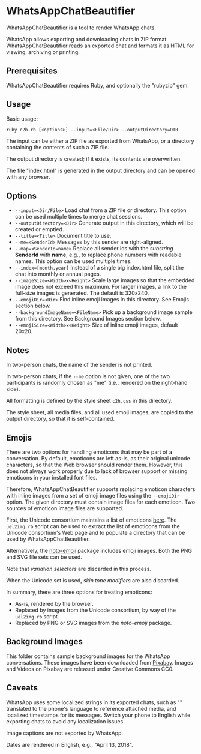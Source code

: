 # WhatsAppChatBeautifier

WhatsAppChatBeautifier is a tool to render WhatsApp chats.

WhatsApp allows exporting and downloading chats in ZIP format.
WhatsAppChatBeautifier reads an exported chat and formats it as HTML for viewing,
archiving or printing.

## Prerequisites

WhatsAppChatBeautifier requires Ruby, and optionally the "rubyzip" gem.

## Usage

Basic usage:

```
ruby c2h.rb [<options>] --input=<File/Dir> --outputDirectory=DIR
```

The input can be either a ZIP file as exported from WhatsApp, or a directory
containing the contents of such a ZIP file.

The output directory is created; if it exists, its contents are overwritten.

The file "index.html" is generated in the output directory and can be opened
with any browser.

## Options

- `--input=<Dir/File>` Load chat from a ZIP file or directory. This option
can be used multiple times to merge chat sessions.
- `--outputDirectory=<Dir>` Generate output in this directory, which will be
created or emptied.
- `--title=<Title>` Document title to use.
- `--me=<SenderId>` Messages by this sender are right-aligned.
- `--map=<SenderId=name>` Replace all sender ids with the _substring_
**SenderId** with **name**, e.g., to replace phone numbers with readable
names. This option can be used multiple times.
- `--index=[month,year]` Instead of a single big index.html file, split the
chat into monthly or annual pages.
- `--imageSize=<Width>x<Height>` Scale large images so that the embedded
image does not exceed this maximum. For larger images, a link to the full-size
images is generated. The default is 320x240.
- `--emojiDir=<Dir>` Find inline emoji images in this directory. See Emojis
section below.
- `--backgroundImageName=<FileName>` Pick up a background image sample from this directory. See Background Images
section below.
- `--emojiSize=<Width>x<Height>` Size of inline emoji images, default 20x20.

## Notes

In two-person chats, the name of the sender is not printed.

In two-person chats, if the `--me` option is not given, one of the two
participants is randomly chosen as "me" (i.e., rendered on the right-hand side).

All formatting is defined by the style sheet `c2h.css` in this directory.

The style sheet, all media files, and all used emoji images, are copied to the
output directory, so that it is self-contained.

## Emojis

There are two options for handling emoticons that may be part of a conversation.
By default, emoticons are left as-is, as their original unicode characters, so
that the Web browser should render them. However, this does not always work
properly due to lack of browser support or missing emoticons in your installed
font files.

Therefore, WhatsAppChatBeautifier supports replacing emoticon characters with
inline images from a set of emoji image files using the `--emojiDir` option.
The given directory must contain image files for each emoticon. Two sources
of emoticon image files are supported.

First, the Unicode consortium maintains a list of emoticons
[here](http://www.unicode.org/emoji/charts/emoji-list.html). The `uel2img.rb`
script can be used to extract the list of emoticons from the Unicode
consortium's Web page and to populate a directory that can be used by
WhatsAppChatBeautifier.

Alternatively, the [noto-emoji](https://github.com/googlei18n/noto-emoji)
package includes emoji images. Both the PNG and SVG file sets can be used.

Note that _variation selectors_ are discarded in this process.

When the Unicode set is used, _skin tone modifiers_ are also discarded.

In summary, there are three options for treating emoticons:
- As-is, rendered by the browser.
- Replaced by images from the Unicode consortium, by way of the `uel2img.rb` script.
- Replaced by PNG or SVG images from the _noto-emoji_ package.

## Background Images

This folder contains sample background images for the WhatsApp conversations. 
These images have been downloaded from [Pixabay](https://pixabay.com/de/).
Images and Videos on Pixabay are released under Creative Commons CC0.

## Caveats

WhatsApp uses some localized strings in its exported chats, such as "<attached>"
translated to the phone's language to reference attached media, and localized
timestamps for its messages. Switch your phone to English while exporting
chats to avoid any localization issues.

Image captions are not exported by WhatsApp.

Dates are rendered in English, e.g., "April 13, 2018".
